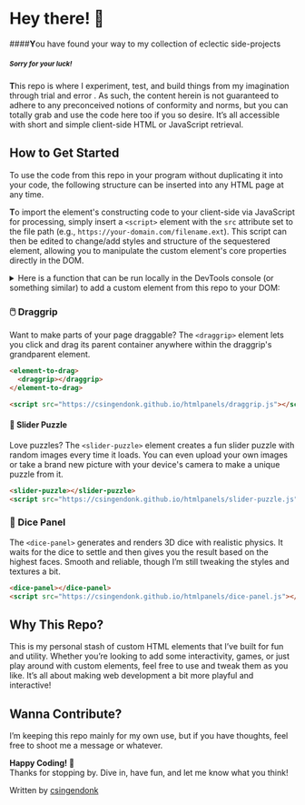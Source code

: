 # Hey there! 👋

####**Y**ou have found your way to my collection of eclectic side-projects 
##### <sup> <i>Sorry for your luck!</i></sup> 

**T**his repo is where I experiment, test, and build things from my imagination through trial and error . As such, the content herein is not guaranteed to adhere to any preconceived notions of conformity and norms, but you can totally grab and use the code here too if you so desire. It’s all accessible with short and simple client-side HTML or JavaScript retrieval.

## How to Get Started

To use the code from this repo in your program without duplicating it into your code, the following structure can be inserted into any HTML page at any time.

<custom-element></custom-element>
<script src="https://domain>/<repo>/<file.ext>"></script>


**T**o import the element's constructing code to your client-side via JavaScript for processing, simply insert a `<script>` element with the `src` attribute set to the file path (e.g., `https://your-domain.com/filename.ext`). This script can then be edited to change/add styles and structure of the sequestered element, allowing you to manipulate the custom element's core properties directly in the DOM.

<details>
  <summary>Here is a function that can be run locally in the DevTools console (or something similar) to add a custom element from this repo to your DOM:</summary>

  ```javascript
  // The new HTML tag name will match with that of the file that contains the script definition.
  // Example: 
  function loadCustomElement(customTag = '') {
      if (customTag === '') { return; }
      const script = document.createElement('script');
      let customElement;
      script.src = `https://csingendonk.github.io/htmlpanels/${customTag}.js`;
      script.onload = () => {
          customElement = document.createElement(customTag);
          document.body.appendChild(customElement);
      };
      script.onerror = () => {
          console.error(`Failed to load the ${customTag} script.`);
      };
      document.body.appendChild(script);
      return customElement;
  }

  let puz = loadCustomElement('slider-puzzle');
  ```
  
</details>

### 🖱️ Draggrip

Want to make parts of your page draggable? The `<draggrip>` element lets you click and drag its parent container anywhere within the draggrip's grandparent element.

```html
<element-to-drag>
  <draggrip></draggrip>
</element-to-drag>

<script src="https://csingendonk.github.io/htmlpanels/draggrip.js"></script>
```

#### 🧩 Slider Puzzle

Love puzzles? The `<slider-puzzle>` element creates a fun slider puzzle with random images every time it loads. You can even upload your own images or take a brand new picture with your device's camera to make a unique puzzle from it.

```html
<slider-puzzle></slider-puzzle>
<script src="https://csingendonk.github.io/htmlpanels/slider-puzzle.js"></script>
```

### 🎲 Dice Panel

The `<dice-panel>` generates and renders 3D dice with realistic physics. It waits for the dice to settle and then gives you the result based on the highest faces. Smooth and reliable, though I’m still tweaking the styles and textures a bit.

```html
<dice-panel></dice-panel>
<script src="https://csingendonk.github.io/htmlpanels/dice-panel.js"></script>
```

## Why This Repo?

This is my personal stash of custom HTML elements that I’ve built for fun and utility. Whether you’re looking to add some interactivity, games, or just play around with custom elements, feel free to use and tweak them as you like. It’s all about making web development a bit more playful and interactive!

## Wanna Contribute?

I’m keeping this repo mainly for my own use, but if you have thoughts, feel free to shoot me a message or whatever.

**Happy Coding! 🚀**  
Thanks for stopping by. Dive in, have fun, and let me know what you think!

Written by [csingendonk](https://github.com/csingendonk)
```
